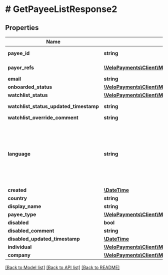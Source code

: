 # # GetPayeeListResponse2

## Properties

Name | Type | Description | Notes
------------ | ------------- | ------------- | -------------
**payee_id** | **string** |  | [optional] [readonly]
**payor_refs** | [**\VeloPayments\Client\Model\PayeePayorRef[]**](PayeePayorRef.md) |  | [optional] [readonly]
**email** | **string** |  | [optional]
**onboarded_status** | [**\VeloPayments\Client\Model\OnboardedStatus**](OnboardedStatus.md) |  | [optional]
**watchlist_status** | [**\VeloPayments\Client\Model\WatchlistStatus2**](WatchlistStatus2.md) |  | [optional]
**watchlist_status_updated_timestamp** | **string** |  | [optional] [readonly]
**watchlist_override_comment** | **string** |  | [optional]
**language** | **string** | An IETF BCP 47 language code which has been configured for use within this Velo environment.&lt;BR&gt; See the /v1/supportedLanguages endpoint to list the available codes for an environment. | [optional]
**created** | [**\DateTime**](\DateTime.md) |  | [optional]
**country** | **string** |  | [optional]
**display_name** | **string** |  | [optional]
**payee_type** | [**\VeloPayments\Client\Model\PayeeType**](PayeeType.md) |  | [optional]
**disabled** | **bool** |  | [optional]
**disabled_comment** | **string** |  | [optional]
**disabled_updated_timestamp** | [**\DateTime**](\DateTime.md) |  | [optional]
**individual** | [**\VeloPayments\Client\Model\GetPayeeListResponseIndividual2**](GetPayeeListResponseIndividual2.md) |  | [optional]
**company** | [**\VeloPayments\Client\Model\GetPayeeListResponseCompany2**](GetPayeeListResponseCompany2.md) |  | [optional]

[[Back to Model list]](../../README.md#models) [[Back to API list]](../../README.md#endpoints) [[Back to README]](../../README.md)
